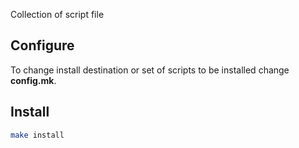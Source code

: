 Collection of script file

## Configure
To change install destination or set of scripts to be installed
change **config.mk**.

## Install
```sh
make install
```
